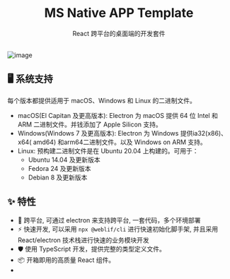 <h1 align="center">MS Native APP Template</h1>

<div align="center">
    React 跨平台的桌面端的开发套件
</div>

<br />

![image](https://user-images.githubusercontent.com/91561865/164984239-590b95e5-41fe-455b-a319-50f35989c959.png)


## 🖥 系统支持

每个版本都提供适用于 macOS、Windows 和 Linux 的二进制文件。

- macOS(El Capitan 及更高版本): Electron 为 macOS 提供 64 位 Intel 和 ARM 二进制文件。并钱添加了 Apple Silicon 支持。
- Windows(Windows 7 及更高版本): Electron 为 Windows 提供ia32(x86)、x64( amd64) 和arm64二进制文件。以及 Windows on ARM 支持。
- Linux: 预构建二进制文件是在 Ubuntu 20.04 上构建的。可用于：
    - Ubuntu 14.04 及更新版本
    - Fedora 24 及更新版本
    - Debian 8 及更新版本

## ✨ 特性

- 🌈 跨平台, 可通过 electron 来支持跨平台, 一套代码，多个环境部署
- ⚡️ 快速开发, 可以采用 `npx @weblif/cli` 进行快速初始化脚手架, 并且采用 React/electron 技术栈进行快速的业务模块开发
- 🛡 使用 TypeScript 开发，提供完整的类型定义文件。
- 📦 开箱即用的高质量 React 组件。
- 

